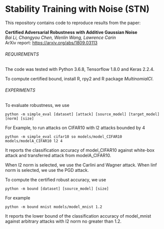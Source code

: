 # Stability Training with Noise (STN)

This repository contains code to reproduce results from the paper:

**Certified Adversarial Robustness with Additive Gaussian Noise** <br>
*Bai Li, Changyou Chen, Wenlin Wang, Lawrence Carin* <br>
ArXiv report: https://arxiv.org/abs/1809.03113

###### REQUIREMENTS

The code was tested with Python 3.6.8, Tensorflow 1.8.0 and Keras 2.2.4.

To compute certified bound, install R, rpy2 and R package *MultinomialCI*.

###### EXPERIMENTS

To evaluate robustness, we use

```
python -m simple_eval [dataset] [attack] [source_model] [target_model] [norm] [size]
```

For Example, to run attacks on CIFAR10 with l2 attacks bounded by 4

```
python -m simple_eval cifar10 so models/model_CIFAR10 models/modelA_CIFAR10 l2 4

```

It reports the classification accuracy of model_CIFAR10 against white-box attack and transferred attack from modelA_CIFAR10.

When l2 norm is selected, we use the Carlini and Wagner attack. When linf norm is selected, we use the PGD attack.

To compute the certified robust accuracy, we use 
```
python -m bound [dataset] [source_model] [size]
```

For example
```
python -m bound mnist models/model_mnist 1.2
```

It reports the lower bound of the classification accuracy of model_mnist against arbitrary attacks with l2 norm no greater than 1.2.


